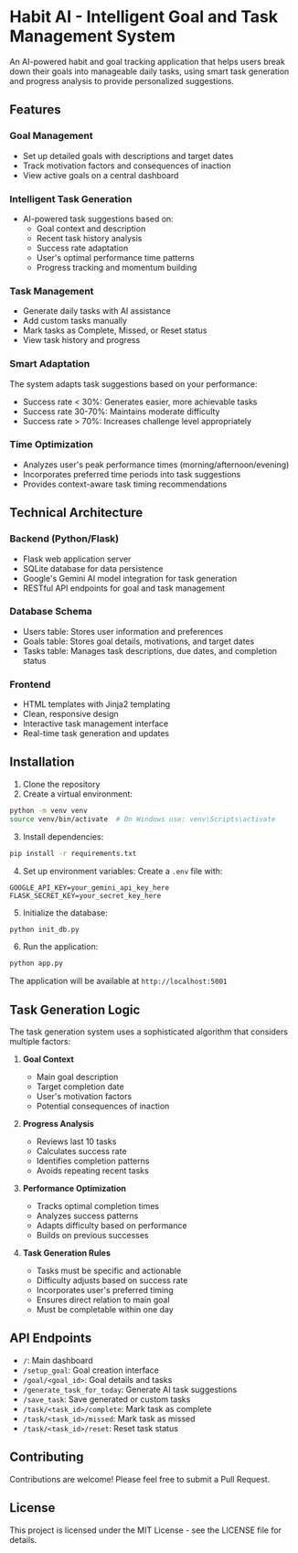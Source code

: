# Habit AI - Intelligent Goal and Task Management System

An AI-powered habit and goal tracking application that helps users break down their goals into manageable daily tasks, using smart task generation and progress analysis to provide personalized suggestions.

## Features

### Goal Management
- Set up detailed goals with descriptions and target dates
- Track motivation factors and consequences of inaction
- View active goals on a central dashboard

### Intelligent Task Generation
- AI-powered task suggestions based on:
  - Goal context and description
  - Recent task history analysis
  - Success rate adaptation
  - User's optimal performance time patterns
  - Progress tracking and momentum building

### Task Management
- Generate daily tasks with AI assistance
- Add custom tasks manually
- Mark tasks as Complete, Missed, or Reset status
- View task history and progress

### Smart Adaptation
The system adapts task suggestions based on your performance:
- Success rate < 30%: Generates easier, more achievable tasks
- Success rate 30-70%: Maintains moderate difficulty
- Success rate > 70%: Increases challenge level appropriately

### Time Optimization
- Analyzes user's peak performance times (morning/afternoon/evening)
- Incorporates preferred time periods into task suggestions
- Provides context-aware task timing recommendations

## Technical Architecture

### Backend (Python/Flask)
- Flask web application server
- SQLite database for data persistence
- Google's Gemini AI model integration for task generation
- RESTful API endpoints for goal and task management

### Database Schema
- Users table: Stores user information and preferences
- Goals table: Stores goal details, motivations, and target dates
- Tasks table: Manages task descriptions, due dates, and completion status

### Frontend
- HTML templates with Jinja2 templating
- Clean, responsive design
- Interactive task management interface
- Real-time task generation and updates

## Installation

1. Clone the repository
2. Create a virtual environment:
```bash
python -m venv venv
source venv/bin/activate  # On Windows use: venv\Scripts\activate
```

3. Install dependencies:
```bash
pip install -r requirements.txt
```

4. Set up environment variables:
Create a `.env` file with:
```
GOOGLE_API_KEY=your_gemini_api_key_here
FLASK_SECRET_KEY=your_secret_key_here
```

5. Initialize the database:
```bash
python init_db.py
```

6. Run the application:
```bash
python app.py
```

The application will be available at `http://localhost:5001`

## Task Generation Logic

The task generation system uses a sophisticated algorithm that considers multiple factors:

1. **Goal Context**
   - Main goal description
   - Target completion date
   - User's motivation factors
   - Potential consequences of inaction

2. **Progress Analysis**
   - Reviews last 10 tasks
   - Calculates success rate
   - Identifies completion patterns
   - Avoids repeating recent tasks

3. **Performance Optimization**
   - Tracks optimal completion times
   - Analyzes success patterns
   - Adapts difficulty based on performance
   - Builds on previous successes

4. **Task Generation Rules**
   - Tasks must be specific and actionable
   - Difficulty adjusts based on success rate
   - Incorporates user's preferred timing
   - Ensures direct relation to main goal
   - Must be completable within one day

## API Endpoints

- `/`: Main dashboard
- `/setup_goal`: Goal creation interface
- `/goal/<goal_id>`: Goal details and tasks
- `/generate_task_for_today`: Generate AI task suggestions
- `/save_task`: Save generated or custom tasks
- `/task/<task_id>/complete`: Mark task as complete
- `/task/<task_id>/missed`: Mark task as missed
- `/task/<task_id>/reset`: Reset task status

## Contributing

Contributions are welcome! Please feel free to submit a Pull Request.

## License

This project is licensed under the MIT License - see the LICENSE file for details.
